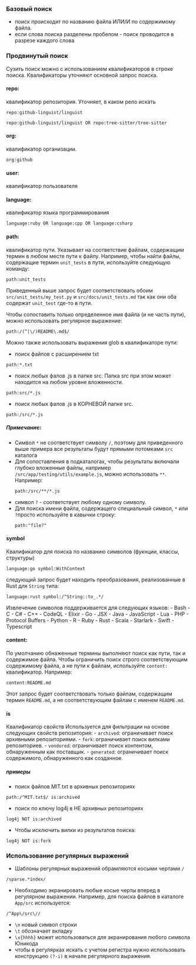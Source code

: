 	



### Базовый поиск 

- поиск происходит по названию файла ИЛИ/И по содержимому файла.
- если слова поиска разделены пробелом -  поиск проводится в разрезе каждого слова


### Продвинутый поиск

Сузить поиск можно с использованием квалификаторов в строке поиска. 
Квалификаторы уточняют основной запрос поиска.

#### repo:
квалификатор репозитория. Уточняет, в каком репо искать
```text
repo:github-linguist/linguist

repo:github-linguist/linguist OR repo:tree-sitter/tree-sitter
```


#### org: 
квалификатор организации.  
```text
org:github
```

#### user:
квалификатор пользователя

#### language: 
квалификатор языка программирования
```text
language:ruby OR language:cpp OR language:csharp
```

#### path: 
квалификатор пути.  Указывает на соответствие файлам, содержащим термин в любом месте пути к файлу. Например, чтобы найти файлы, содержащие термин `unit_tests` в пути, используйте следующую команду:
```text
path:unit_tests
```
Приведенный выше запрос будет соответствовать обоим `src/unit_tests/my_test.py` и `src/docs/unit_tests.md` так как они оба содержат `unit_test` где-то в пути.

Чтобы сопоставить только определенное имя файла (и не часть пути), можно использовать регулярное выражение:
```text
path:/(^|\/)README\.md$/
```

Можно также использовать выражения glob в квалификаторе пути:
- поиск файлов  с расширением txt
```text
path:*.txt
```
- поиск любых фалов .js в папке src. Папка src при этом может находится на любом уровне вложенности.
```text
path:src/*.js
```
- поиск любых фалов .js в КОРНЕВОЙ папке src.
```text
path:/src/*.js
```

##### Примечание:
- Символ `*` не соответствует символу `/`, поэтому для приведенного выше примера все результаты будут прямыми потомками `src` каталога
- Для сопоставления в подкаталогах, чтобы результаты включали глубоко вложенные файлы, например `/src/app/testing/utils/example.js`, можно использовать `**`. Например:
	```text
	path:/src/**/*.js
	```
- символ `?` - соответствует любому одному символу.
- Для поиска имени файла, содержащего специальный символ, `*` или `?`просто используйте в кавычки строку:
	```text
	path:"file?"
	```

#### symbol
Квалификатор для поиска по названию символов (фукнции, классы, структуры)
```text
language:go symbol:WithContext
```

следующий запрос будет находить преобразования, реализованные в Rust для `String` типа:
```text
language:rust symbol:/^String::to_.*/
```

Извлечение символов поддерживается для следующих языков:
	- Bash                         - C
	- C#                            - C++
	- CodeQL                   - Elixir
	- Go                            - JSX
	- Java                          - JavaScript
	- Lua                           - PHP
	- Protocol Buffers       - Python
	- R                              - Ruby
	- Rust                         - Scala
	- Starlark                     - Swift
	- Typescript

#### content:
По умолчанию обнаженные термины выполняют поиск как пути, так и содержимое файла. Чтобы ограничить поиск строго соответствующим содержимому файла, а не пути к файлам, используйте `content:` квалификатор. Например:
```text
content:README.md
```
Этот запрос будет соответствовать только файлам, содержащим термин `README.md`, а не соответствующим файлам с именем `README.md`.


#### is
Квалификатор свойств
Используется для фильтрации на основе следующих свойств репозитория:
	- `archived`: ограничивает поиск архивными репозиториями.
	- `fork`: ограничивает поиск вилками репозиториев.
	- `vendored`: ограничивает поиск контентом, обнаруженным как поставщик.
	- `generated`: ограничивает поиск содержимого, обнаруженного как созданное.

##### примеры
- поиск файлов MIT.txt в архивных репозиториях
```text
path:/^MIT.txt$/ is:archived
```

- поиск по ключу log4j в НЕ архивных репозиториях 
```text
log4j NOT is:archived
```

- Чтобы исключить вилки из результатов поиска:
```text
log4j NOT is:fork
```


### Использование регулярных выражений
- Шаблоны регулярных выражений обрамляются косыми чертами `/`
```text
/sparse.*index/
```
- Необходимо экранировать любые косые черты вперед в регулярном выражении. Например, для поиска файлов в каталоге `App/src` используется:
 ```text
/^App\/src\//
```
- `\n` новый символ строки
- `\t` обозначает вкладку
- `\x{hhhh}` может использоваться для экранирования любого символа Юникода
- чтобы в регулярках искать с учетом регистра нужно использовать конструкцию `(?-i)` в начале регулярного выражения. 